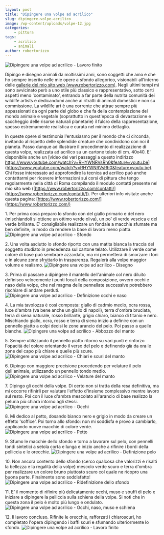 ```yaml
---
layout: post
title: "Dipingere una volpe ad acrilico"
slug: dipingere-volpe-acrilico
image: /wp-content/uploads/volpe-12.jpg
categories:
    - pittura
tags:
    - acrilico
    - animali
author: robertorizzo
---
```


![Dipingere una volpe ad acrilico - Lavoro finito](/wp-content/uploads/volpe-12.jpg "Dipingere una volpe ad acrilico - Lavoro finito")

Dipingo e disegno animali da moltissimi anni, sono soggetti che amo e che ho sempre inserito nelle mie opere a sfondo allegorico, visionabili all'interno delle [gallerie del mio sito web (www.robertorizzo.com)](https://www.robertorizzo.com/). Negli ultimi tempi mi sono avvicinato però a uno stile più classico e rappresentativo, sotto certi aspetti meno 'contaminato', entrando a far parte della nutrita comunità dei wildilfe artists e dedicandomi anche ai ritratti di animali domestici e non su commissione. La wildlife art è una corrente che attrae sempre più appassionati da ogni parte del globo e che fa della contemplazione del mondo animale e vegetale (soprattutto in quest'epoca di devastazione e saccheggio delle risorse naturali planetarie) il fulcro della rappresentazione, spesso estremamente realistica e curata nel minimo dettaglio.

In queste opere si testimonia l'entusiasmo per il mondo che ci circonda, invitando al rispetto delle splendide creature che condividono con noi il pianeta. Passo dunque ad illustrare il procedimento di realizzazione di questa volpe, realizzata ad acrilico su un cartone telato di cm. 40x40. E' disponibile anche un [video dei vari passaggi a questo indirizzo https://www.youtube.com/watch?v=RHYWNRVsRh0&feature=youtu.be](https://www.youtube.com/watch?v=RHYWNRVsRh0&feature=youtu.be). Chi fosse interessato ad approfondire la tecnica ad acrilico può anche contattarmi per ricevere informazioni sui corsi di pittura che tengo regolarmente nella città di Roma compilando il modulo contatti presente nel mio sito web ([https://www.robertorizzo.com/contatti/](https://www.robertorizzo.com/contatti/)). Per ulteriori info visitate anche questa pagina: [https://www.robertorizzo.com/](https://www.robertorizzo.com/)

1\. Per prima cosa preparo lo sfondo con del giallo primario e del nero (mischiandoli si ottiene un ottimo verde oliva), un po' di verde vescica e del verde brillante. E' consigliabile realizzare un fondale a macchie sfumate ma ben definite, in modo da rendere la base di lavoro meno piatta. ![Dipingere una volpe ad acrilico - Sfondo](/wp-content/uploads/volpe-01.jpg "Dipingere una volpe ad acrilico - Sfondo")

2\. Una volta asciutto lo sfondo riporto con una matita bianca la traccia del soggetto studiato in precedenza sul cartone telato. Utilizzare il verde come colore di base può sembrare azzardato, ma mi permetterà di smorzare i toni e in alcune zone sfruttarlo in trasparenza. Regalerà alla volpe maggior volume e realismo. ![Dipingere una volpe ad acrilico - Disegno](/wp-content/uploads/volpe-02.jpg "Dipingere una volpe ad acrilico - Disegno")

3\. Prima di passare a dipingere il mantello dell'animale col nero diluito definisco velocemente i punti focali della composizione, ovvero occhi e naso della volpe, che nel magma delle pennellate successive potrebbero rischiare di andare perduti. ![Dipingere una volpe ad acrilico - Definizione occhi e naso](/wp-content/uploads/volpe-03.jpg "Dipingere una volpe ad acrilico - Definizione occhi e naso")

4\. La mia tavolozza è così composta: giallo di cadmio medio, ocra rossa, luce d'ambra (va bene anche un giallo di napoli), terra d'ombra bruciata, terra di siena naturale, rosso brillante, grigio chiaro, bianco di titanio e nero. Mischiando giallo, ocra, rosso e terra di siena inizio a definire con un pennello piatto a colpi decisi le zone arancio del pelo. Poi passo a quelle bianche. ![Dipingere una volpe ad acrilico - Abbozzo del manto](/wp-content/uploads/volpe-04.jpg "Dipingere una volpe ad acrilico - Abbozzo del manto")

5\. Sempre utilizzando il pennello piatto ritorno su vari punti e rinforzo l'opacità del colore orientando il verso del pelo e definendo già da ora le zone del capo più chiare e quelle più scure. ![Dipingere una volpe ad acrilico - Chiari e scuri del manto](/wp-content/uploads/volpe-05.jpg "Dipingere una volpe ad acrilico - Chiari e scuri del manto")

6\. Dipingo con maggiore precisione procedendo per velature il pelo dell'animale, utilizzando un pennello tondo medio. ![Dipingere una volpe ad acrilico - Velature del manto](/wp-content/uploads/volpe-06.jpg "Dipingere una volpe ad acrilico - Velature del manto")

7\. Dipingo gli occhi della volpe. Di certo non si tratta della resa definitiva, ma mi occorre rifinirli per valutare l'effetto d'insieme complessivo mentre lavoro sul resto. Poi con il luce d'ambra mescolato all'arancio di base realizzo la peluria più chiara intorno agli stessi. ![Dipingere una volpe ad acrilico - Occhi](/wp-content/uploads/volpe-07.jpg "Dipingere una volpe ad acrilico - Occhi")

8\. Mi dedico al petto, dosando bianco nero e grigio in modo da creare un effetto 'soffice'. Poi torno allo sfondo: non mi soddisfa e provo a cambiarlo, applicando nuove macchie di colore verde. ![Dipingere una volpe ad acrilico - Petto](/wp-content/uploads/volpe-08.jpg "Dipingere una volpe ad acrilico - Petto")

9\. Sfumo le macchie dello sfondo e torno a lavorare sul pelo, con pennelli tondi sintetici a setola corta e lunga e inizio anche a rifinire i bordi della pelliccia e le orecchie. ![Dipingere una volpe ad acrilico - Definizione pelo](/wp-content/uploads/volpe-09.jpg "Dipingere una volpe ad acrilico - Definizione pelo")

10\. Non ancora contento dello sfondo (cerco qualcosa che valorizzi e risalti la bellezza e la regalità della volpe) mescolo verde scuro e terra d'ombra per realizzare un colore bruno piuttosto scuro col quale ne ricopro una buona parte. Finalmente sono soddisfatto! ![Dipingere una volpe ad acrilico - Ridefinizione dello sfondo](/wp-content/uploads/volpe-10.jpg "Dipingere una volpe ad acrilico - Ridefinizione dello sfondo")

11\. E' il momento di rifinire più delicatamente occhi, muso e sbuffi di pelo e iniziare a dipingere la pelliccia sulla schiena della volpe. Si noti che in questa zona il pelo è molto più lungo e ondulato. ![Dipingere una volpe ad acrilico - Occhi, naso, muso e schiena](/wp-content/uploads/volpe-11.jpg "Dipingere una volpe ad acrilico - Occhi, naso, muso e schiena")

12\. Il lavoro concluso. Rifinite le orecchie, rafforzati i chiaroscuri, ho completato l'opera dipingendo i baffi scuri e sfumando ulteriormente lo sfondo. ![Dipingere una volpe ad acrilico - Lavoro finito](/wp-content/uploads/volpe-12.jpg "Dipingere una volpe ad acrilico - Lavoro finito")
